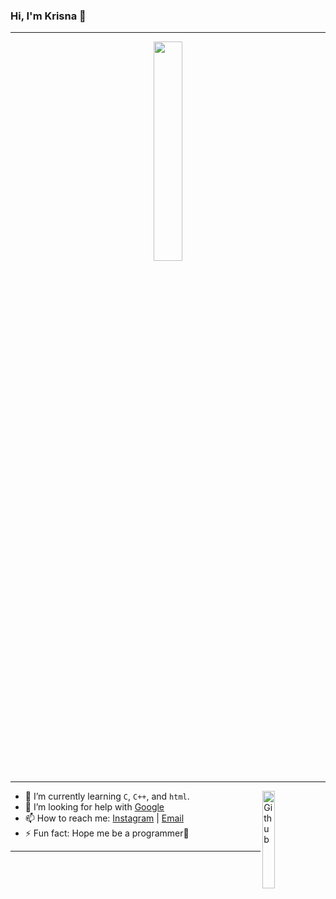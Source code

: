 ### Hi, I'm Krisna 👋

---
<p align="center">
  <img src="https://media.giphy.com/media/9KCPkAcRqU9j2/giphy.gif" width="30%"><br>
</p>

---

<img width="20%" align="right" alt="Github" src="https://media.giphy.com/media/S8Nk7ygkbqD4c/giphy.gif" />

- 🌱 I’m currently learning `C`, `C++`, and `html`.
- 🤔 I’m looking for help with [Google](https://google.com)
- 📫 How to reach me: [Instagram](https://instagram.com/krsxishere) | [Email](krisnapurnama28@gmail.com)
- ⚡ Fun fact: Hope me be a programmer🙏

---
